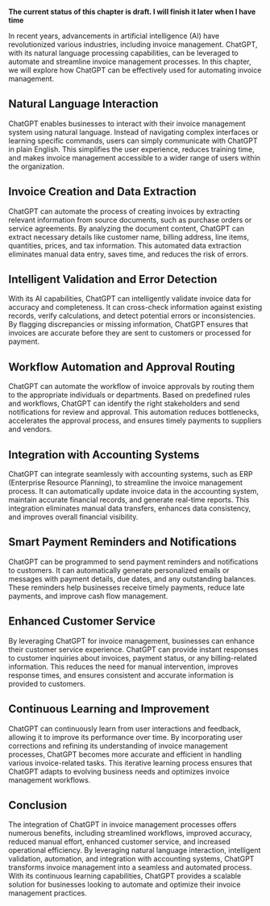 **The current status of this chapter is draft. I will finish it later when I have time**

In recent years, advancements in artificial intelligence (AI) have revolutionized various industries, including invoice management. ChatGPT, with its natural language processing capabilities, can be leveraged to automate and streamline invoice management processes. In this chapter, we will explore how ChatGPT can be effectively used for automating invoice management.

Natural Language Interaction
----------------------------

ChatGPT enables businesses to interact with their invoice management system using natural language. Instead of navigating complex interfaces or learning specific commands, users can simply communicate with ChatGPT in plain English. This simplifies the user experience, reduces training time, and makes invoice management accessible to a wider range of users within the organization.

Invoice Creation and Data Extraction
------------------------------------

ChatGPT can automate the process of creating invoices by extracting relevant information from source documents, such as purchase orders or service agreements. By analyzing the document content, ChatGPT can extract necessary details like customer name, billing address, line items, quantities, prices, and tax information. This automated data extraction eliminates manual data entry, saves time, and reduces the risk of errors.

Intelligent Validation and Error Detection
------------------------------------------

With its AI capabilities, ChatGPT can intelligently validate invoice data for accuracy and completeness. It can cross-check information against existing records, verify calculations, and detect potential errors or inconsistencies. By flagging discrepancies or missing information, ChatGPT ensures that invoices are accurate before they are sent to customers or processed for payment.

Workflow Automation and Approval Routing
----------------------------------------

ChatGPT can automate the workflow of invoice approvals by routing them to the appropriate individuals or departments. Based on predefined rules and workflows, ChatGPT can identify the right stakeholders and send notifications for review and approval. This automation reduces bottlenecks, accelerates the approval process, and ensures timely payments to suppliers and vendors.

Integration with Accounting Systems
-----------------------------------

ChatGPT can integrate seamlessly with accounting systems, such as ERP (Enterprise Resource Planning), to streamline the invoice management process. It can automatically update invoice data in the accounting system, maintain accurate financial records, and generate real-time reports. This integration eliminates manual data transfers, enhances data consistency, and improves overall financial visibility.

Smart Payment Reminders and Notifications
-----------------------------------------

ChatGPT can be programmed to send payment reminders and notifications to customers. It can automatically generate personalized emails or messages with payment details, due dates, and any outstanding balances. These reminders help businesses receive timely payments, reduce late payments, and improve cash flow management.

Enhanced Customer Service
-------------------------

By leveraging ChatGPT for invoice management, businesses can enhance their customer service experience. ChatGPT can provide instant responses to customer inquiries about invoices, payment status, or any billing-related information. This reduces the need for manual intervention, improves response times, and ensures consistent and accurate information is provided to customers.

Continuous Learning and Improvement
-----------------------------------

ChatGPT can continuously learn from user interactions and feedback, allowing it to improve its performance over time. By incorporating user corrections and refining its understanding of invoice management processes, ChatGPT becomes more accurate and efficient in handling various invoice-related tasks. This iterative learning process ensures that ChatGPT adapts to evolving business needs and optimizes invoice management workflows.

Conclusion
----------

The integration of ChatGPT in invoice management processes offers numerous benefits, including streamlined workflows, improved accuracy, reduced manual effort, enhanced customer service, and increased operational efficiency. By leveraging natural language interaction, intelligent validation, automation, and integration with accounting systems, ChatGPT transforms invoice management into a seamless and automated process. With its continuous learning capabilities, ChatGPT provides a scalable solution for businesses looking to automate and optimize their invoice management practices.
